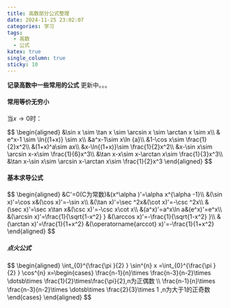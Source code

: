 ```yaml
---
title: 高数部分公式整理
date: 2024-11-25 23:02:07
categories: 学习
tags:
  - 高数
  - 公式
katex: true
single_column: true
sticky: 10
---
```

**记录高数中一些常用的公式**
更新中。。。
<!--more-->
#### 常用等价无穷小
当$x\to 0$时：
<div>$$
\begin{aligned}
&\sin x \sim \tan x \sim \arcsin x \sim \arctan x \sim x\\
& e^x-1 \sim \ln{(1+x)} \sim x\\
&a^x-1\sim x\ln {a}\\
&1-\cos x\sim \frac{1}{2}x^2\\
&(1+x)^a\sim ax\\
&x-\ln{(1+x)}\sim \frac{1}{2}x^2\\
&x-\sin x\sim \arcsin x-x\sim \frac{1}{6}x^3\\
&\tan x-x\sim x-\arctan x\sim \frac{1}{3}x^3\\
&\tan x-\sin x\sim \arcsin x-\arctan x\sim \frac{1}{2}x^3   
\end{aligned}
$$</div>

#### 基本求导公式
<div>$$
\begin{aligned}
&C'=0(C为常数)&(x^\alpha )'=\alpha x^{\alpha -1}\\
&(\sin x)'=\cos x&(\cos x)'=-\sin x\\
&(\tan x)'=\sec ^2x&(\cot x)'=-\csc ^2x\\
&(\sec x)'=\sec x\tan x&(\csc x)'=-\csc x\cot x\\
&(a^x)'=a^x\ln a&(e^x)'=e^x\\
&(\arcsin x)'=\frac{1}{\sqrt{1-x^2} } &(\arccos x)'=-\frac{1}{\sqrt{1-x^2} }\\
&(\arctan x)'=\frac{1}{1+x^2} &(\operatorname{arccot} x)'=-\frac{1}{1+x^2} 
\end{aligned}
$$</div>

##### 点火公式
<div>$$
\begin{aligned}
\int_{0}^{\frac{\pi }{2} } \sin^{n} x =\int_{0}^{\frac{\pi }{2} } \cos^{n} x=\begin{cases}
\frac{n-1}{n}\times \frac{n-3}{n-2}\times \dotsb\times \frac{1}{2}\times\frac{\pi}{2},n为正偶数  \\ 
\frac{n-1}{n}\times \frac{n-3}{n-2}\times \dotsb\times \frac{2}{3}\times 1 ,n为大于1的正奇数 
\end{cases}
\end{aligned}
$$</div>